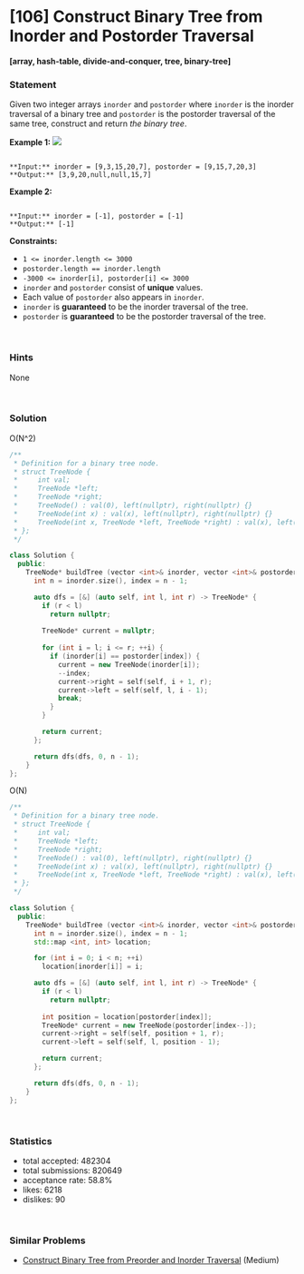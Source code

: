 # [106] Construct Binary Tree from Inorder and Postorder Traversal

**[array, hash-table, divide-and-conquer, tree, binary-tree]**

### Statement

Given two integer arrays `inorder` and `postorder` where `inorder` is the inorder traversal of a binary tree and `postorder` is the postorder traversal of the same tree, construct and return *the binary tree*.


**Example 1:**
![](https://assets.leetcode.com/uploads/2021/02/19/tree.jpg)

```

**Input:** inorder = [9,3,15,20,7], postorder = [9,15,7,20,3]
**Output:** [3,9,20,null,null,15,7]

```

**Example 2:**

```

**Input:** inorder = [-1], postorder = [-1]
**Output:** [-1]

```

**Constraints:**
* `1 <= inorder.length <= 3000`
* `postorder.length == inorder.length`
* `-3000 <= inorder[i], postorder[i] <= 3000`
* `inorder` and `postorder` consist of **unique** values.
* Each value of `postorder` also appears in `inorder`.
* `inorder` is **guaranteed** to be the inorder traversal of the tree.
* `postorder` is **guaranteed** to be the postorder traversal of the tree.


<br />

### Hints

None

<br />

### Solution

O(N^2)

```cpp
/**
 * Definition for a binary tree node.
 * struct TreeNode {
 *     int val;
 *     TreeNode *left;
 *     TreeNode *right;
 *     TreeNode() : val(0), left(nullptr), right(nullptr) {}
 *     TreeNode(int x) : val(x), left(nullptr), right(nullptr) {}
 *     TreeNode(int x, TreeNode *left, TreeNode *right) : val(x), left(left), right(right) {}
 * };
 */

class Solution {
  public:
    TreeNode* buildTree (vector <int>& inorder, vector <int>& postorder) {
      int n = inorder.size(), index = n - 1;

      auto dfs = [&] (auto self, int l, int r) -> TreeNode* {
        if (r < l)
          return nullptr;
        
        TreeNode* current = nullptr;
        
        for (int i = l; i <= r; ++i) {
          if (inorder[i] == postorder[index]) {
            current = new TreeNode(inorder[i]);
            --index;
            current->right = self(self, i + 1, r);
            current->left = self(self, l, i - 1);
            break;
          }
        }

        return current;
      };

      return dfs(dfs, 0, n - 1);
    }
};
```

O(N)

```cpp
/**
 * Definition for a binary tree node.
 * struct TreeNode {
 *     int val;
 *     TreeNode *left;
 *     TreeNode *right;
 *     TreeNode() : val(0), left(nullptr), right(nullptr) {}
 *     TreeNode(int x) : val(x), left(nullptr), right(nullptr) {}
 *     TreeNode(int x, TreeNode *left, TreeNode *right) : val(x), left(left), right(right) {}
 * };
 */

class Solution {
  public:
    TreeNode* buildTree (vector <int>& inorder, vector <int>& postorder) {
      int n = inorder.size(), index = n - 1;
      std::map <int, int> location;

      for (int i = 0; i < n; ++i)
        location[inorder[i]] = i;

      auto dfs = [&] (auto self, int l, int r) -> TreeNode* {
        if (r < l)
          return nullptr;
        
        int position = location[postorder[index]];
        TreeNode* current = new TreeNode(postorder[index--]);
        current->right = self(self, position + 1, r);
        current->left = self(self, l, position - 1);

        return current;
      };

      return dfs(dfs, 0, n - 1);
    }
};
```

<br />

### Statistics

- total accepted: 482304
- total submissions: 820649
- acceptance rate: 58.8%
- likes: 6218
- dislikes: 90

<br />

### Similar Problems

- [Construct Binary Tree from Preorder and Inorder Traversal](https://leetcode.com/problems/construct-binary-tree-from-preorder-and-inorder-traversal) (Medium)
